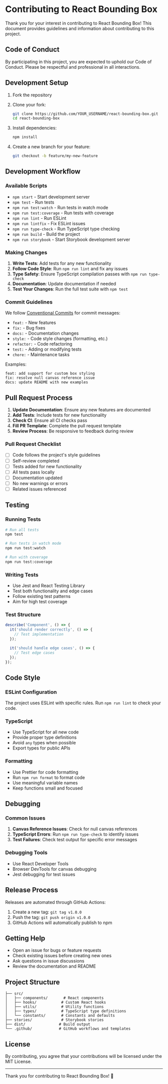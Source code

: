 # Contributing to React Bounding Box

Thank you for your interest in contributing to React Bounding Box! This document provides guidelines and information about contributing to this project.

## Code of Conduct

By participating in this project, you are expected to uphold our Code of Conduct. Please be respectful and professional in all interactions.

## Development Setup

1. Fork the repository
2. Clone your fork:

   ```bash
   git clone https://github.com/YOUR_USERNAME/react-bounding-box.git
   cd react-bounding-box
   ```

3. Install dependencies:

   ```bash
   npm install
   ```

4. Create a new branch for your feature:
   ```bash
   git checkout -b feature/my-new-feature
   ```

## Development Workflow

### Available Scripts

- `npm start` - Start development server
- `npm test` - Run tests
- `npm run test:watch` - Run tests in watch mode
- `npm run test:coverage` - Run tests with coverage
- `npm run lint` - Run ESLint
- `npm run lintfix` - Fix ESLint issues
- `npm run type-check` - Run TypeScript type checking
- `npm run build` - Build the project
- `npm run storybook` - Start Storybook development server

### Making Changes

1. **Write Tests**: Add tests for any new functionality
2. **Follow Code Style**: Run `npm run lint` and fix any issues
3. **Type Safety**: Ensure TypeScript compilation passes with `npm run type-check`
4. **Documentation**: Update documentation if needed
5. **Test Your Changes**: Run the full test suite with `npm test`

### Commit Guidelines

We follow [Conventional Commits](https://conventionalcommits.org/) for commit messages:

- `feat:` - New features
- `fix:` - Bug fixes
- `docs:` - Documentation changes
- `style:` - Code style changes (formatting, etc.)
- `refactor:` - Code refactoring
- `test:` - Adding or modifying tests
- `chore:` - Maintenance tasks

Examples:

```
feat: add support for custom box styling
fix: resolve null canvas reference issue
docs: update README with new examples
```

## Pull Request Process

1. **Update Documentation**: Ensure any new features are documented
2. **Add Tests**: Include tests for new functionality
3. **Check CI**: Ensure all CI checks pass
4. **Fill PR Template**: Complete the pull request template
5. **Review Process**: Be responsive to feedback during review

### Pull Request Checklist

- [ ] Code follows the project's style guidelines
- [ ] Self-review completed
- [ ] Tests added for new functionality
- [ ] All tests pass locally
- [ ] Documentation updated
- [ ] No new warnings or errors
- [ ] Related issues referenced

## Testing

### Running Tests

```bash
# Run all tests
npm test

# Run tests in watch mode
npm run test:watch

# Run with coverage
npm run test:coverage
```

### Writing Tests

- Use Jest and React Testing Library
- Test both functionality and edge cases
- Follow existing test patterns
- Aim for high test coverage

### Test Structure

```javascript
describe('Component', () => {
  it('should render correctly', () => {
    // Test implementation
  });

  it('should handle edge cases', () => {
    // Test edge cases
  });
});
```

## Code Style

### ESLint Configuration

The project uses ESLint with specific rules. Run `npm run lint` to check your code.

### TypeScript

- Use TypeScript for all new code
- Provide proper type definitions
- Avoid `any` types when possible
- Export types for public APIs

### Formatting

- Use Prettier for code formatting
- Run `npm run format` to format code
- Use meaningful variable names
- Keep functions small and focused

## Debugging

### Common Issues

1. **Canvas Reference Issues**: Check for null canvas references
2. **TypeScript Errors**: Run `npm run type-check` to identify issues
3. **Test Failures**: Check test output for specific error messages

### Debugging Tools

- Use React Developer Tools
- Browser DevTools for canvas debugging
- Jest debugging for test issues

## Release Process

Releases are automated through GitHub Actions:

1. Create a new tag: `git tag v1.0.0`
2. Push the tag: `git push origin v1.0.0`
3. GitHub Actions will automatically publish to npm

## Getting Help

- Open an issue for bugs or feature requests
- Check existing issues before creating new ones
- Ask questions in issue discussions
- Review the documentation and README

## Project Structure

```
├── src/
│   ├── components/       # React components
│   ├── hooks/           # Custom React hooks
│   ├── utils/           # Utility functions
│   ├── types/           # TypeScript type definitions
│   └── constants/       # Constants and defaults
├── stories/             # Storybook stories
├── dist/               # Build output
└── .github/            # GitHub workflows and templates
```

## License

By contributing, you agree that your contributions will be licensed under the MIT License.

---

Thank you for contributing to React Bounding Box! 🎉
